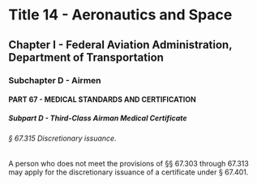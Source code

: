 
# Title 14 - Aeronautics and Space
## Chapter I - Federal Aviation Administration, Department of Transportation
### Subchapter D - Airmen
#### PART 67 - MEDICAL STANDARDS AND CERTIFICATION
##### Subpart D - Third-Class Airman Medical Certificate
###### § 67.315 Discretionary issuance.

A person who does not meet the provisions of §§ 67.303 through 67.313 may apply for the discretionary issuance of a certificate under § 67.401.
